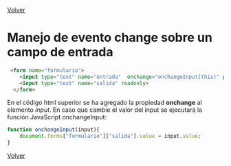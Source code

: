 [Volver](../readme.md)
# Manejo de evento change sobre un campo de entrada

```html
 <form name="formulario">
    <input type="text" name="entrada"  onchange="onchangeInput(this)" placeholder="Escriba un texto"  ><br>
    <input type="text" name="salida" readonly>
  </form>
```

En el código html superior se ha agregado la propiedad **onchange** al elemento *input*. En caso que cambie el valor del input se ejecutará la función JavaScript onchangeInput:

```javascript
function onchangeInput(input){
    document.forms["formulario"]["salida"].value = input.value;
}
```

[Volver](../readme.md)


